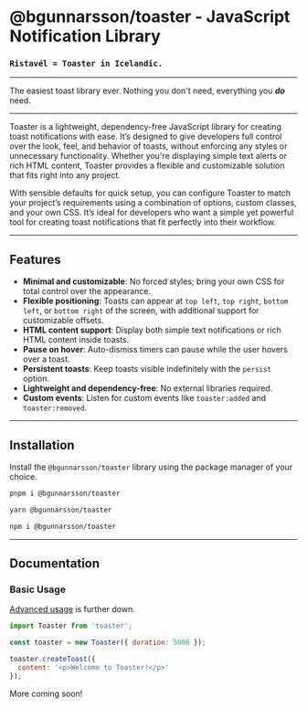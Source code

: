 # @bgunnarsson/toaster - JavaScript Notification Library

### `Ristavél = Toaster in Icelandic.`

---

The easiest toast library ever. Nothing you don't need, everything you **_do_** need.

---

Toaster is a lightweight, dependency-free JavaScript library for creating toast notifications with ease. It’s designed to give developers full control over the look, feel, and behavior of toasts, without enforcing any styles or unnecessary functionality. Whether you're displaying simple text alerts or rich HTML content, Toaster provides a flexible and customizable solution that fits right into any project.

With sensible defaults for quick setup, you can configure Toaster to match your project’s requirements using a combination of options, custom classes, and your own CSS. It’s ideal for developers who want a simple yet powerful tool for creating toast notifications that fit perfectly into their workflow.

---

## Features

- **Minimal and customizable**: No forced styles; bring your own CSS for total control over the appearance.
- **Flexible positioning**: Toasts can appear at `top left`, `top right`, `bottom left`, or `bottom right` of the screen, with additional support for customizable offsets.
- **HTML content support**: Display both simple text notifications or rich HTML content inside toasts.
- **Pause on hover**: Auto-dismiss timers can pause while the user hovers over a toast.
- **Persistent toasts**: Keep toasts visible indefinitely with the `persist` option.
- **Lightweight and dependency-free**: No external libraries required.
- **Custom events**: Listen for custom events like `toaster:added` and `toaster:removed`.

---

## Installation

Install the `@bgunnarsson/toaster` library using the package manager of your choice.

```bash
pnpm i @bgunnarsson/toaster

yarn @bgunnarsson/toaster

npm i @bgunnarsson/toaster
```

---

## Documentation

### Basic Usage

[Advanced usage](#advanced-usage) is further down.

```javascript
import Toaster from 'toaster';

const toaster = new Toaster({ duration: 5000 });

toaster.createToast({
  content: '<p>Welcome to Toaster!</p>'
});
```

More coming soon!